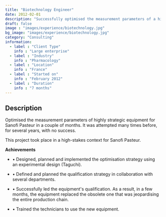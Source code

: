 ```yaml
---
title: "Biotechnology Engineer"
date: 2012-02-01
description: "Successfully optimised the measurement parameters of a highly strategic equipment for Sanofi Pasteur"
draft: false
image : "images/experience/biotechnology.jpg"
bg_image: "images/experience/biotechnology.jpg"
category: "Consulting"
information:
  - label : "Client Type"
    info : "Large enterprise"
  - label : "Industry"
    info : "Pharmacology"  
  - label : "Location"
    info : "France"
  - label : "Started on"
    info : "February 2012"
  - label : "Duration"
    info : "7 months"
---
```

## Description

Optimised the measurement parameters of highly strategic equipment for Sanofi Pasteur in a couple of months. It was attempted many times before, for several years, with no success.

This project took place in a high-stakes context for Sanofi Pasteur.

**Achievements**
- • Designed, planned and implemented the optimisation strategy using an experimental design (Taguchi).

- • Defined and planned the qualification strategy in collaboration with several departments.
- • Successfully led the equipment's qualification. As a result, in a few months, the equipment replaced the obsolete one that was jeopardising the entire production chain.
- • Trained the technicians to use the new equipment.

